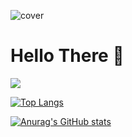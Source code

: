 ![cover](https://user-images.githubusercontent.com/53505850/149099810-ef205d3f-a6de-4301-b19a-002a411d57e6.gif)


# Hello There 👋

<a href="https://www.linkedin.com/in/atharv-joshi-a9220a191/"><img src="https://img.shields.io/badge/LinkedIn-0077B5?style=for-the-badge&logo=linkedin&logoColor=white"></a>

<!-- - 🌱 I’m currently learning Data Analysis and Flutter
- 👯 I’m looking to collaborate on Web Development
- 🤔 I’m looking for help with Flutter 
- 💬 Ask me about Python , Cpp
- 📫 How to reach me : joshiatharv1078@protonmail.com
- ⚡ Hobbies: Reading books, Video Games, Star Grazing  -->


[![Top Langs](https://github-readme-stats.vercel.app/api/top-langs/?username=Atharv-Joshi&layout=compact&theme=aura&langs_count=5)](https://github.com/anuraghazra/github-readme-stats)

[![Anurag's GitHub stats](https://github-readme-stats.vercel.app/api?username=Atharv-Joshi&count_private=true&show_icons=true&theme=aura)](https://github.com/anuraghazra/github-readme-stats)



